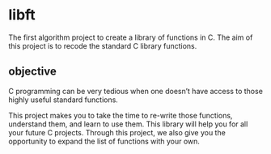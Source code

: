 # libft
The first algorithm project to create a library of functions in C. 
The aim of this project is to recode the standard C library functions.

## objective
C programming can be very tedious when one doesn’t have access to those highly useful standard functions. 

This project makes you to take the time to re-write those functions, understand them, and learn to use them. This library will help you for all your future C projects.
Through this project, we also give you the opportunity to expand the list of functions with your own.
